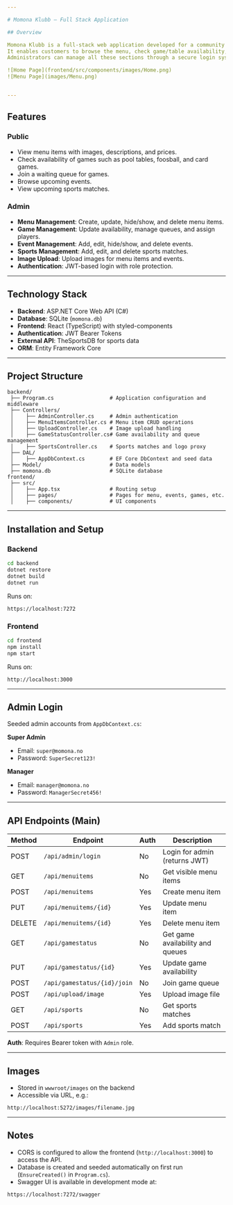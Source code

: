 ```yaml
---

# Momona Klubb – Full Stack Application

## Overview

Momona Klubb is a full-stack web application developed for a community club.
It enables customers to browse the menu, check game/table availability, join waiting queues, view upcoming events, and follow sports match updates.
Administrators can manage all these sections through a secure login system.

![Home Page](frontend/src/components/images/Home.png)
![Menu Page](images/Menu.png)


---
```


## Features

### Public

* View menu items with images, descriptions, and prices.
* Check availability of games such as pool tables, foosball, and card games.
* Join a waiting queue for games.
* Browse upcoming events.
* View upcoming sports matches.

### Admin

* **Menu Management**: Create, update, hide/show, and delete menu items.
* **Game Management**: Update availability, manage queues, and assign players.
* **Event Management**: Add, edit, hide/show, and delete events.
* **Sports Management**: Add, edit, and delete sports matches.
* **Image Upload**: Upload images for menu items and events.
* **Authentication**: JWT-based login with role protection.

---

## Technology Stack

* **Backend**: ASP.NET Core Web API (C#)
* **Database**: SQLite (`momona.db`)
* **Frontend**: React (TypeScript) with styled-components
* **Authentication**: JWT Bearer Tokens
* **External API**: TheSportsDB for sports data
* **ORM**: Entity Framework Core

---

## Project Structure

```
backend/
 ├── Program.cs                  # Application configuration and middleware
 ├── Controllers/
 │    ├── AdminController.cs     # Admin authentication
 │    ├── MenuItemsController.cs # Menu item CRUD operations
 │    ├── UploadController.cs    # Image upload handling
 │    ├── GameStatusController.cs# Game availability and queue management
 │    ├── SportsController.cs    # Sports matches and logo proxy
 ├── DAL/
 │    ├── AppDbContext.cs        # EF Core DbContext and seed data
 ├── Model/                      # Data models
 ├── momona.db                   # SQLite database
frontend/
 ├── src/
 │    ├── App.tsx                # Routing setup
 │    ├── pages/                 # Pages for menu, events, games, etc.
 │    ├── components/            # UI components
```

---

## Installation and Setup

### Backend

```bash
cd backend
dotnet restore
dotnet build
dotnet run
```

Runs on:

```
https://localhost:7272
```

### Frontend

```bash
cd frontend
npm install
npm start
```

Runs on:

```
http://localhost:3000
```

---

## Admin Login

Seeded admin accounts from `AppDbContext.cs`:

**Super Admin**

* Email: `super@momona.no`
* Password: `SuperSecret123!`

**Manager**

* Email: `manager@momona.no`
* Password: `ManagerSecret456!`

---

## API Endpoints (Main)

| Method | Endpoint                    | Auth | Description                      |
| ------ | --------------------------- | ---- | -------------------------------- |
| POST   | `/api/admin/login`          | No   | Login for admin (returns JWT)    |
| GET    | `/api/menuitems`            | No   | Get visible menu items           |
| POST   | `/api/menuitems`            | Yes  | Create menu item                 |
| PUT    | `/api/menuitems/{id}`       | Yes  | Update menu item                 |
| DELETE | `/api/menuitems/{id}`       | Yes  | Delete menu item                 |
| GET    | `/api/gamestatus`           | No   | Get game availability and queues |
| PUT    | `/api/gamestatus/{id}`      | Yes  | Update game availability         |
| POST   | `/api/gamestatus/{id}/join` | No   | Join game queue                  |
| POST   | `/api/upload/image`         | Yes  | Upload image file                |
| GET    | `/api/sports`               | No   | Get sports matches               |
| POST   | `/api/sports`               | Yes  | Add sports match                 |

**Auth**: Requires Bearer token with `Admin` role.

---

## Images

* Stored in `wwwroot/images` on the backend
* Accessible via URL, e.g.:

```
http://localhost:5272/images/filename.jpg
```

---

## Notes

* CORS is configured to allow the frontend (`http://localhost:3000`) to access the API.
* Database is created and seeded automatically on first run (`EnsureCreated()` in `Program.cs`).
* Swagger UI is available in development mode at:

```
https://localhost:7272/swagger
```


